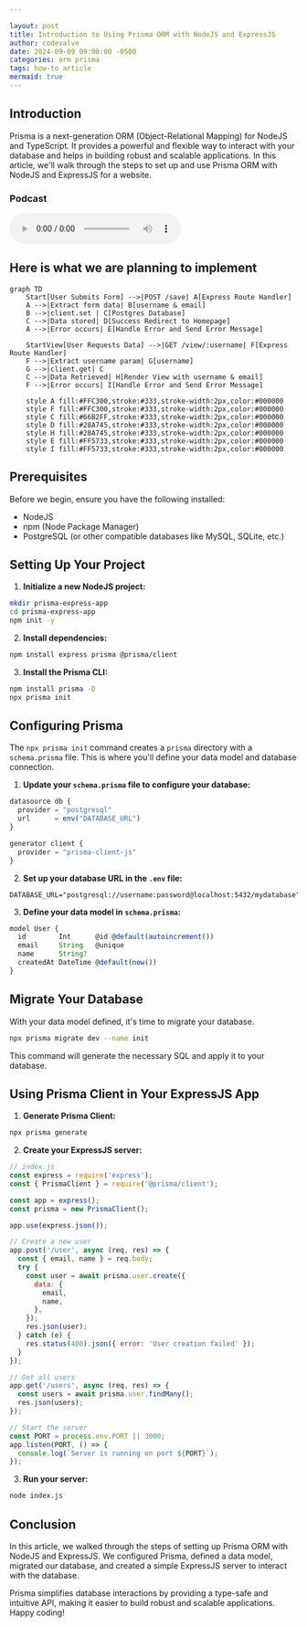 ```yaml
---

layout: post
title: Introduction to Using Prisma ORM with NodeJS and ExpressJS
author: codevalve
date: 2024-09-09 09:00:00 -0500
categories: orm prisma
tags: how-to article
mermaid: true
---
```


## Introduction

Prisma is a next-generation ORM (Object-Relational Mapping) for NodeJS and TypeScript. It provides a powerful and flexible way to interact with your database and helps in building robust and scalable applications. In this article, we'll walk through the steps to set up and use Prisma ORM with NodeJS and ExpressJS for a website.

### Podcast

<audio ref='postcast' src="https://codevalve.com/wp-content/uploads/2024/09/Introduction-to-Using-Prisma-ORM-with-NodeJS-and-ExpressJS.mp3" controls></audio>

## Here is what we are planning to implement

```mermaid
graph TD
    Start[User Submits Form] -->|POST /save| A[Express Route Handler]
    A -->|Extract form data| B[username & email]
    B -->|client.set | C[Postgres Database]
    C -->|Data stored| D[Success Redirect to Homepage]
    A -->|Error occurs| E[Handle Error and Send Error Message]
    
    StartView[User Requests Data] -->|GET /view/:username| F[Express Route Handler]
    F -->|Extract username param| G[username]
    G -->|client.get| C
    C -->|Data Retrieved| H[Render View with username & email]
    F -->|Error occurs| I[Handle Error and Send Error Message]
    
    style A fill:#FFC300,stroke:#333,stroke-width:2px,color:#000000
    style F fill:#FFC300,stroke:#333,stroke-width:2px,color:#000000
    style C fill:#66B2FF,stroke:#333,stroke-width:2px,color:#000000
    style D fill:#28A745,stroke:#333,stroke-width:2px,color:#000000
    style H fill:#28A745,stroke:#333,stroke-width:2px,color:#000000
    style E fill:#FF5733,stroke:#333,stroke-width:2px,color:#000000
    style I fill:#FF5733,stroke:#333,stroke-width:2px,color:#000000
```
## Prerequisites

Before we begin, ensure you have the following installed:

- NodeJS
- npm (Node Package Manager)
- PostgreSQL (or other compatible databases like MySQL, SQLite, etc.)

## Setting Up Your Project

1. **Initialize a new NodeJS project:**

```bash
mkdir prisma-express-app
cd prisma-express-app
npm init -y
```

2. **Install dependencies:**

```bash
npm install express prisma @prisma/client
```

3. **Install the Prisma CLI:**

```bash
npm install prisma -D
npx prisma init
```

## Configuring Prisma

The `npx prisma init` command creates a `prisma` directory with a `schema.prisma` file. This is where you'll define your data model and database connection.

1. **Update your `schema.prisma` file to configure your database:**

```javascript
datasource db {
  provider = "postgresql"
  url      = env("DATABASE_URL")
}

generator client {
  provider = "prisma-client-js"
}
```

2. **Set up your database URL in the `.env` file:**

```plaintext
DATABASE_URL="postgresql://username:password@localhost:5432/mydatabase"
```

3. **Define your data model in `schema.prisma`:**

```javascript
model User {
  id        Int      @id @default(autoincrement())
  email     String   @unique
  name      String?
  createdAt DateTime @default(now())
}
```

## Migrate Your Database

With your data model defined, it's time to migrate your database.

```bash
npx prisma migrate dev --name init
```

This command will generate the necessary SQL and apply it to your database.

## Using Prisma Client in Your ExpressJS App

1. **Generate Prisma Client:**

```bash
npx prisma generate
```

2. **Create your ExpressJS server:**

```javascript
// index.js
const express = require('express');
const { PrismaClient } = require('@prisma/client');

const app = express();
const prisma = new PrismaClient();

app.use(express.json());

// Create a new user
app.post('/user', async (req, res) => {
  const { email, name } = req.body;
  try {
    const user = await prisma.user.create({
      data: {
        email,
        name,
      },
    });
    res.json(user);
  } catch (e) {
    res.status(400).json({ error: 'User creation failed' });
  }
});

// Get all users
app.get('/users', async (req, res) => {
  const users = await prisma.user.findMany();
  res.json(users);
});

// Start the server
const PORT = process.env.PORT || 3000;
app.listen(PORT, () => {
  console.log(`Server is running on port ${PORT}`);
});
```

3. **Run your server:**

```bash
node index.js
```

## Conclusion

In this article, we walked through the steps of setting up Prisma ORM with NodeJS and ExpressJS. We configured Prisma, defined a data model, migrated our database, and created a simple ExpressJS server to interact with the database.

Prisma simplifies database interactions by providing a type-safe and intuitive API, making it easier to build robust and scalable applications. Happy coding!
